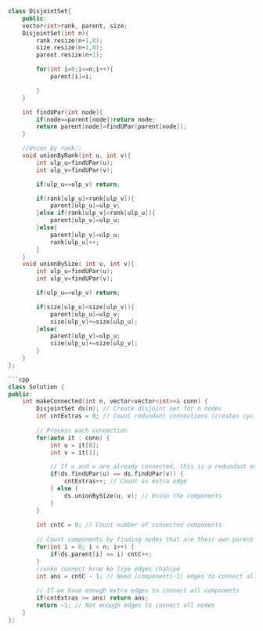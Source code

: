 ```cpp
class DisjointSet{
    public:
    vector<int>rank, parent, size;
    DisjointSet(int n){
        rank.resize(n+1,0);
        size.resize(n+1,0);
        parent.resize(n+1);

        for(int i=0;i<=n;i++){
            parent[i]=i;

        }
    }

    int findUPar(int node){
        if(node==parent[node])return node;
        return parent[node]=findUPar(parent[node]);
    }

    //Union by rank::
    void unionByRank(int u, int v){
        int ulp_u=findUPar(u);
        int ulp_v=findUPar(v);

        if(ulp_u==ulp_v) return;

        if(rank[ulp_u]<rank[ulp_v]){
            parent[ulp_u]=ulp_v;
        }else if(rank[ulp_v]<rank[ulp_u]){
            parent[ulp_v]=ulp_u;
        }else{
            parent[ulp_v]=ulp_u;
            rank[ulp_u]++;
        }
    }
    void unionBySize( int u, int v){
        int ulp_u=findUPar(u);
        int ulp_v=findUPar(v);

        if(ulp_u==ulp_v) return;

        if(size[ulp_u]<size[ulp_v]){
            parent[ulp_u]=ulp_v;
            size[ulp_v]+=size[ulp_u];
        }else{
            parent[ulp_v]=ulp_u;
            size[ulp_u]+=size[ulp_v];
        }
    }
};

```cpp
class Solution {
public:
    int makeConnected(int n, vector<vector<int>>& conn) {
        DisjointSet ds(n); // Create disjoint set for n nodes
        int cntExtras = 0; // Count redundant connections (creates cycles)
        
        // Process each connection
        for(auto it : conn) {
            int u = it[0];
            int v = it[1];

            // If u and v are already connected, this is a redundant edge
            if(ds.findUPar(u) == ds.findUPar(v)) {
                cntExtras++; // Count as extra edge
            } else {
                ds.unionBySize(u, v); // Union the components
            }
        }
        
        int cntC = 0; // Count number of connected components
       
        // Count components by finding nodes that are their own parent-- mtlb kisi se connected nahi hain
        for(int i = 0; i < n; i++) {
            if(ds.parent[i] == i) cntC++;
        }
        //unko connect krne ke liye edges chahiye
        int ans = cntC - 1; // Need (components-1) edges to connect all
        
        // If we have enough extra edges to connect all components
        if(cntExtras >= ans) return ans;
        return -1; // Not enough edges to connect all nodes
    }
};
```
```